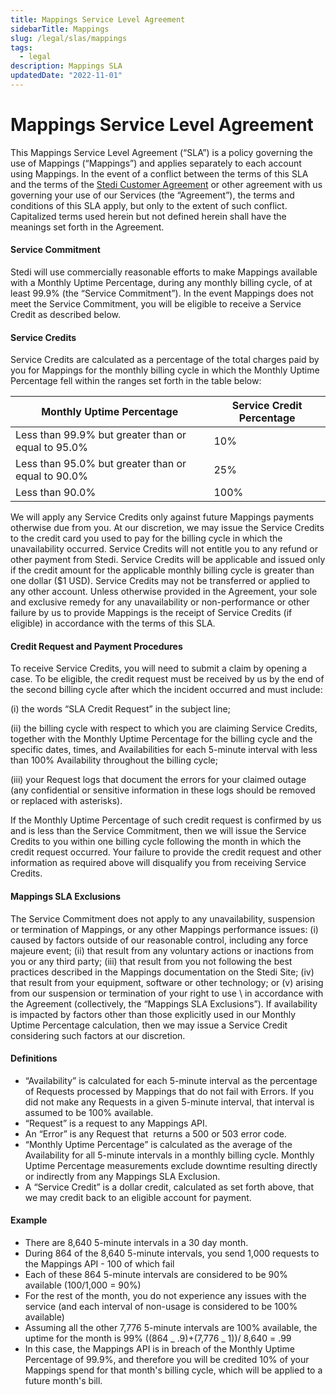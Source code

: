 ```yaml
---
title: Mappings Service Level Agreement
sidebarTitle: Mappings
slug: /legal/slas/mappings
tags:
  - legal
description: Mappings SLA
updatedDate: "2022-11-01"
---
```


# Mappings Service Level Agreement

This Mappings Service Level Agreement (“SLA”) is a policy governing the use of Mappings (“Mappings”) and applies separately to each account using Mappings. In the event of a conflict between the terms of this SLA and the terms of the [Stedi Customer Agreement](/docs/legal/customer-agreement) or other agreement with us governing your use of our Services (the “Agreement”), the terms and conditions of this SLA apply, but only to the extent of such conflict. Capitalized terms used herein but not defined herein shall have the meanings set forth in the Agreement.

#### Service Commitment

Stedi will use commercially reasonable efforts to make Mappings available with a Monthly Uptime Percentage, during any monthly billing cycle, of at least 99.9% (the “Service Commitment”). In the event Mappings does not meet the Service Commitment, you will be eligible to receive a Service Credit as described below.

#### Service Credits

Service Credits are calculated as a percentage of the total charges paid by you for Mappings for the monthly billing cycle in which the Monthly Uptime Percentage fell within the ranges set forth in the table below:

| Monthly Uptime Percentage                          | Service Credit Percentage |
| -------------------------------------------------- | ------------------------- |
| Less than 99.9% but greater than or equal to 95.0% | 10%                       |
| Less than 95.0% but greater than or equal to 90.0% | 25%                       |
| Less than 90.0%                                    | 100%                      |

We will apply any Service Credits only against future Mappings payments otherwise due from you. At our discretion, we may issue the Service Credits to the credit card you used to pay for the billing cycle in which the unavailability occurred. Service Credits will not entitle you to any refund or other payment from Stedi. Service Credits will be applicable and issued only if the credit amount for the applicable monthly billing cycle is greater than one dollar ($1 USD). Service Credits may not be transferred or applied to any other account. Unless otherwise provided in the Agreement, your sole and exclusive remedy for any unavailability or non-performance or other failure by us to provide Mappings is the receipt of Service Credits (if eligible) in accordance with the terms of this SLA.

#### Credit Request and Payment Procedures

To receive Service Credits, you will need to submit a claim by opening a case. To be eligible, the credit request must be received by us by the end of the second billing cycle after which the incident occurred and must include:

(i) the words “SLA Credit Request” in the subject line;

(ii) the billing cycle with respect to which you are claiming Service Credits, together with the Monthly Uptime Percentage for the billing cycle and the specific dates, times, and Availabilities for each 5-minute interval with less than 100% Availability throughout the billing cycle;

(iii) your Request logs that document the errors for your claimed outage (any confidential or sensitive information in these logs should be removed or replaced with asterisks).

If the Monthly Uptime Percentage of such credit request is confirmed by us and is less than the Service Commitment, then we will issue the Service Credits to you within one billing cycle following the month in which the credit request occurred. Your failure to provide the credit request and other information as required above will disqualify you from receiving Service Credits.

#### Mappings SLA Exclusions

The Service Commitment does not apply to any unavailability, suspension or termination of Mappings, or any other Mappings performance issues: (i) caused by factors outside of our reasonable control, including any force majeure event; (ii) that result from any voluntary actions or inactions from you or any third party; (iii) that result from you not following the best practices described in the Mappings documentation on the Stedi Site; (iv) that result from your equipment, software or other technology; or (v) arising from our suspension or termination of your right to use \ in accordance with the Agreement (collectively, the “Mappings SLA Exclusions”). If availability is impacted by factors other than those explicitly used in our Monthly Uptime Percentage calculation, then we may issue a Service Credit considering such factors at our discretion.

#### Definitions

- “Availability” is calculated for each 5-minute interval as the percentage of Requests processed by Mappings that do not fail with Errors. If you did not make any Requests in a given 5-minute interval, that interval is assumed to be 100% available.
- “Request” is a request to any Mappings API.
- An “Error” is any Request that  returns a 500 or 503 error code.
- “Monthly Uptime Percentage” is calculated as the average of the Availability for all 5-minute intervals in a monthly billing cycle. Monthly Uptime Percentage measurements exclude downtime resulting directly or indirectly from any Mappings SLA Exclusion.
- A “Service Credit” is a dollar credit, calculated as set forth above, that we may credit back to an eligible account for payment.

#### Example

- There are 8,640 5-minute intervals in a 30 day month.
- During 864 of the 8,640 5-minute intervals, you send 1,000 requests to the Mappings API - 100 of which fail
- Each of these 864 5-minute intervals are considered to be 90% available (100/1,000 = 90%)
- For the rest of the month, you do not experience any issues with the service (and each interval of non-usage is considered to be 100% available)
- Assuming all the other 7,776 5-minute intervals are 100% available, the uptime for the month is 99% ((864 _ .9)+(7,776 _ 1))/ 8,640 = .99
- In this case, the Mappings API is in breach of the Monthly Uptime Percentage of 99.9%, and therefore you will be credited 10% of your Mappings spend for that month's billing cycle, which will be applied to a future month's bill.
